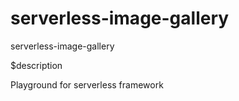 # serverless-image-gallery
serverless-image-gallery

$description

Playground for serverless framework
